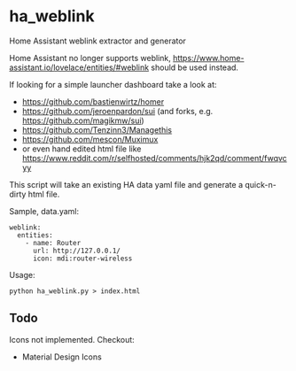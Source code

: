 # ha_weblink

Home Assistant weblink extractor and generator

Home Assistant no longer supports weblink, https://www.home-assistant.io/lovelace/entities/#weblink should be used instead.

If looking for a simple launcher dashboard take a look at:

  * https://github.com/bastienwirtz/homer
  * https://github.com/jeroenpardon/sui (and forks, e.g. https://github.com/magikmw/sui)
  * https://github.com/Tenzinn3/Managethis
  * https://github.com/mescon/Muximux
  * or even hand edited html file like https://www.reddit.com/r/selfhosted/comments/hjk2qd/comment/fwqvcyy

This script will take an existing HA data yaml file and generate a quick-n-dirty html file.

Sample, data.yaml:

	weblink:
	  entities:
		- name: Router
		  url: http://127.0.0.1/
		  icon: mdi:router-wireless

Usage:

    python ha_weblink.py > index.html

## Todo

Icons not implemented. Checkout:

  * Material Design Icons
